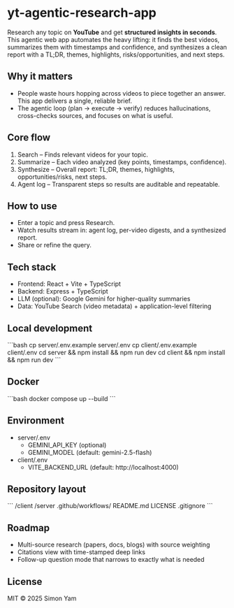 # yt-agentic-research-app

Research any topic on **YouTube** and get **structured insights in seconds**.
This agentic web app automates the heavy lifting: it finds the best videos, summarizes them with timestamps and confidence, and synthesizes a clean report with a TL;DR, themes, highlights, risks/opportunities, and next steps.

## Why it matters
- People waste hours hopping across videos to piece together an answer. This app delivers a single, reliable brief.
- The agentic loop (plan → execute → verify) reduces hallucinations, cross-checks sources, and focuses on what is useful.

## Core flow
1. Search – Finds relevant videos for your topic.
2. Summarize – Each video analyzed (key points, timestamps, confidence).
3. Synthesize – Overall report: TL;DR, themes, highlights, opportunities/risks, next steps.
4. Agent log – Transparent steps so results are auditable and repeatable.

## How to use
- Enter a topic and press Research.
- Watch results stream in: agent log, per-video digests, and a synthesized report.
- Share or refine the query.

## Tech stack
- Frontend: React + Vite + TypeScript
- Backend: Express + TypeScript
- LLM (optional): Google Gemini for higher-quality summaries
- Data: YouTube Search (video metadata) + application-level filtering

## Local development
\`\`\`bash
cp server/.env.example server/.env
cp client/.env.example client/.env
cd server && npm install && npm run dev
cd client && npm install && npm run dev
\`\`\`

## Docker
\`\`\`bash
docker compose up --build
\`\`\`

## Environment
- server/.env
  - GEMINI_API_KEY (optional)
  - GEMINI_MODEL (default: gemini-2.5-flash)
- client/.env
  - VITE_BACKEND_URL (default: http://localhost:4000)

## Repository layout
\`\`\`
/client
/server
.github/workflows/
README.md
LICENSE
.gitignore
\`\`\`

## Roadmap
- Multi-source research (papers, docs, blogs) with source weighting
- Citations view with time-stamped deep links
- Follow-up question mode that narrows to exactly what is needed

## License
MIT © 2025 Simon Yam
